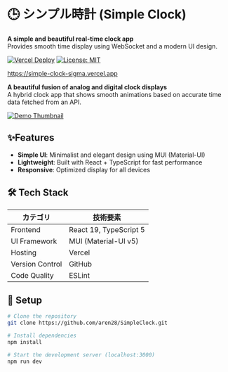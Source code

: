 # 🕒 シンプル時計 (Simple Clock)

**A simple and beautiful real-time clock app**  
Provides smooth time display using WebSocket and a modern UI design.

[![Vercel Deploy](https://img.shields.io/badge/deployed_on-Vercel-black?logo=vercel)](https://simple-clock-sigma.vercel.app)
[![License: MIT](https://img.shields.io/badge/License-MIT-blue.svg)](https://opensource.org/licenses/MIT)

https://simple-clock-sigma.vercel.app

**A beautiful fusion of analog and digital clock displays**  
A hybrid clock app that shows smooth animations based on accurate time data fetched from an API.

[![Demo Thumbnail](https://github.com/user-attachments/assets/4d59962d-b985-4572-90e2-c83f2ed07ded)](https://simple-clock-sigma.vercel.app)

## ✨Features

- **Simple UI**: Minimalist and elegant design using MUI (Material-UI)
- **Lightweight**: Built with React + TypeScript for fast performance
- **Responsive**: Optimized display for all devices

## 🛠 Tech Stack

| カテゴリ       | 技術要素                  |
|----------------|---------------------------|
| Frontend | React 19, TypeScript 5    |
| UI Framework| MUI (Material-UI v5)      |
| Hosting    | Vercel                    |
| Version Control | GitHub                    |
| Code Quality      | ESLint          |

## 🚀 Setup

```bash
# Clone the repository  
git clone https://github.com/aren28/SimpleClock.git

# Install dependencies
npm install

# Start the development server (localhost:3000)  
npm run dev
